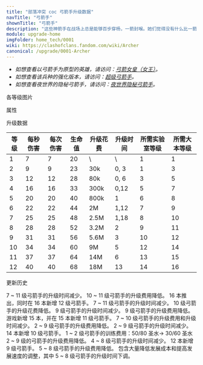 ```yaml
---
title: "部落冲突 coc 弓箭手升级数据"
navTitle: "弓箭手"
shownTitle: "弓箭手"
description: "这些神箭手在战场上总是能够百步穿杨，一箭封喉。她们觉得没有什么比一箭打爆对手更爽的了。"
module: upgrade-home
imgFolder: home_tech/0001
wiki: https://clashofclans.fandom.com/wiki/Archer
canonical: /upgrade/0001-Archer
---
```


- *如想查看以弓箭手为原型的英雄，请访问：[弓箭女皇（女王）](/upgrade/0201-Archer-Queen)。*
- *如想查看该兵种的强化版本，请访问：[超级弓箭手](/upgrade/0606-Super-Archer)。*
- *如想查看夜世界的隐秘弓箭手，请访问：[夜世界隐秘弓箭手](/upgrade/1001-Sneaky-Archer)。*

<UnitInfo :folder="$frontmatter.imgFolder" imgSrc="Archer_info.png" :imgAlt="$frontmatter.navTitle" :description="$frontmatter.description" />

<SmallTitle>各等级图片</SmallTitle>

<Panel>
    <UnitImgGroup :folder="$frontmatter.imgFolder">
        <UnitImg imgTitle="1 - 2 级" imgSrc="Archer1.png" />
        <UnitImg imgTitle="3 - 4 级" imgSrc="Archer3.png" />
        <UnitImg imgTitle="5 级" imgSrc="Archer5.png" />
        <UnitImg imgTitle="6 级" imgSrc="Archer6.png" />
        <UnitImg imgTitle="7 级" imgSrc="Archer7.png" />
        <UnitImg imgTitle="8 级" imgSrc="Archer8.png" />
        <UnitImg imgTitle="9 级" imgSrc="Archer9.png" />
        <UnitImg imgTitle="10 级" imgSrc="Archer10.png" />
        <UnitImg imgTitle="11 级" imgSrc="Archer11.png" />
        <UnitImg imgTitle="12 级" imgSrc="Archer12.png" />
    </UnitImgGroup>
</Panel>

<SmallTitle>属性</SmallTitle>

<UnitProperties>
    <UnitProperty pKey="攻击偏好" pValue="无" />
    <UnitProperty pKey="伤害类型" pValue="单体伤害" />
    <UnitProperty pKey="攻击的目标" pValue="地面和空中目标" />
    <UnitProperty pKey="占据人口" pValue="1" />
    <UnitProperty pKey="移动速度" pValue="3 格/秒" />
    <UnitProperty pKey="攻击速度" pValue="1 秒/次" />
    <UnitProperty pKey="攻击距离" pValue="3.5 格" />
    <UnitProperty pKey="所需训练营等级" pValue="2" />
    <UnitProperty pKey="所需大本等级" pValue="2" />
    <UnitProperty pKey="训练时间" pValue="6" :isTrainingTime="true" />
</UnitProperties>

<SmallTitle>升级数据</SmallTitle>

<script setup>
const tableExtraInfo = [
    {
        "column": 4,
        "type": "cost",
        "gpClass": "research",
        "icon": "Elixir"
    },
    {
        "column": 5,
        "type": "time",
        "gpClass": "research"
    }
];
</script>

<UnitTable :tableExtraInfo="tableExtraInfo">

| 等级 | 每秒伤害 | 每次伤害 | 生命值 | 升级花费 |  升级时间  |所需实验室等级|所需大本等级|
| ---- |  ----   |  ----   |  ----  |   ----  |    ----   |    ----     |   ----    |
|   1  |     7   |    7    |    20  |      \  |       \   |      1      |     1     |
|   2  |     9   |    9    |    23  |    30k  |    0, 3   |      1      |     3     |
|   3  |    12   |   12    |    28  |    80k  |    0, 6   |      3      |     5     |
|   4  |    16   |   16    |    33  |   300k  |    0,12   |      5      |     7     |
|   5  |    20   |   20    |    40  |   800k  |    1      |      6      |     8     |
|   6  |    22   |   22    |    44  |     2M  |    1,12   |      7      |     9     |
|   7  |    25   |   25    |    48  |   2.5M  |    1,18   |      8      |    10     |
|   8  |    28   |   28    |    52  |   3.2M  |    2      |      9      |    11     |
|   9  |    31   |   31    |    56  |   5.6M  |    3      |     10      |    12     |
|  10  |    34   |   34    |    60  |     9M  |    5      |     12      |    14     |
|  11  |    37   |   37    |    64  |    14M  |    6      |     13      |    15     |
|  12  |    40   |   40    |    68  |    18M  |   13      |     14      |    16     |
</UnitTable>

<SmallTitle>更新历史</SmallTitle>

<Timeline>
    <TimelineItem date="2024/06/18">
        <TimelineRow>7 ~ 11 级弓箭手的升级时间减少。</TimelineRow>
        <TimelineRow>10 ~ 11 级弓箭手的升级费用降低。</TimelineRow>
    </TimelineItem>
    <TimelineItem date="2023/12/12">
        <TimelineRow>16 本推出，同时在 16 本新增 12 级弓箭手。</TimelineRow>
        <TimelineRow>7 ~ 11 级弓箭手的升级时间减少。</TimelineRow>
        <TimelineRow>10 级弓箭手的升级花费降低。</TimelineRow>
    </TimelineItem>
    <TimelineItem date="2023/06/12">
        <TimelineRow>9 级弓箭手的升级时间减少。</TimelineRow>
        <TimelineRow>9 级弓箭手的升级费用降低。</TimelineRow>
    </TimelineItem>
    <TimelineItem date="2022/10/10">
        <TimelineRow>游戏新增 15 本，并在 15 本新增 11 级弓箭手。</TimelineRow>
        <TimelineRow>7 ~ 10 级弓箭手的升级费用和升级时间减少。</TimelineRow>
    </TimelineItem>
    <TimelineItem date="2021/12/09">
        <TimelineRow>2 ~ 9 级弓箭手的升级费用降低。</TimelineRow>
        <TimelineRow>2 ~ 9 级弓箭手的升级时间减少。</TimelineRow>
    </TimelineItem>
    <TimelineItem date="2021/04/12">
        <TimelineRow>14 本新增 10 级弓箭手。</TimelineRow>
        <TimelineRow>1 ~ 2 级弓箭手的训练费用：50/80 圣水→ 30/60 圣水</TimelineRow>
        <TimelineRow>2 ~ 9 级的弓箭手的升级费用降低。</TimelineRow>
        <TimelineRow>4 ~ 8 级弓箭手的升级时间减少。</TimelineRow>
    </TimelineItem>
    <TimelineItem date="2020/06/22">
        <TimelineRow>12 本新增 9 级弓箭手。</TimelineRow>
    </TimelineItem>
    <TimelineItem date="2020/03/30">
        <TimelineRow>5 ~ 8 级弓箭手的升级费用降低。</TimelineRow>
    </TimelineItem>
    <TimelineItem date="2019/04/02">
        <TimelineRow>包含大量降低发展成本和提高发展速度的调整，其中 5 ~ 8 级弓箭手的升级时间下调。</TimelineRow>
    </TimelineItem>
    <TimelineItem :historyBottom="true" />
</Timeline>